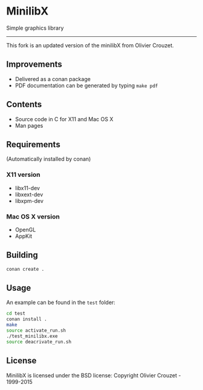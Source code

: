 # MinilibX
Simple graphics library

---
This fork is an updated version of the minilibX from Olivier Crouzet.

## Improvements
* Delivered as a conan package
* PDF documentation can be generated by typing `make pdf`

## Contents
* Source code in C for X11 and Mac OS X
* Man pages

## Requirements
(Automatically installed by conan)
### X11 version
* libx11-dev
* libxext-dev
* libxpm-dev
### Mac OS X version
* OpenGL
* AppKit

## Building
```bash
conan create .
```

## Usage
An example can be found in the `test` folder:
```bash
cd test
conan install .
make
source activate_run.sh
./test_minilibx.exe
source deacrivate_run.sh
```

## License
MinilibX is licensed under the BSD license: Copyright Olivier Crouzet -
1999-2015
